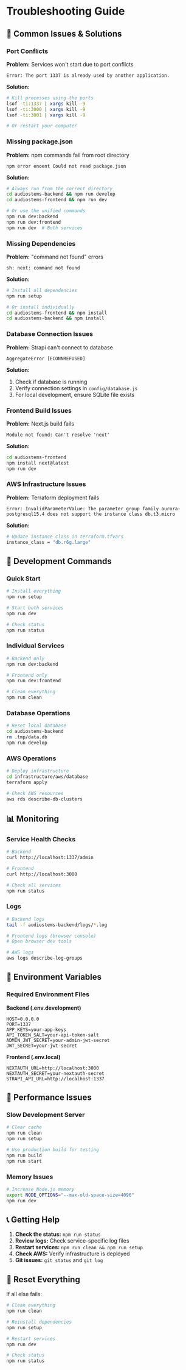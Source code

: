 # Troubleshooting Guide

## 🚨 Common Issues & Solutions

### Port Conflicts

**Problem:** Services won't start due to port conflicts
```
Error: The port 1337 is already used by another application.
```

**Solution:**
```bash
# Kill processes using the ports
lsof -ti:1337 | xargs kill -9
lsof -ti:3000 | xargs kill -9
lsof -ti:3001 | xargs kill -9

# Or restart your computer
```

### Missing package.json

**Problem:** npm commands fail from root directory
```
npm error enoent Could not read package.json
```

**Solution:**
```bash
# Always run from the correct directory
cd audiostems-backend && npm run develop
cd audiostems-frontend && npm run dev

# Or use the unified commands
npm run dev:backend
npm run dev:frontend
npm run dev  # Both services
```

### Missing Dependencies

**Problem:** "command not found" errors
```
sh: next: command not found
```

**Solution:**
```bash
# Install all dependencies
npm run setup

# Or install individually
cd audiostems-frontend && npm install
cd audiostems-backend && npm install
```

### Database Connection Issues

**Problem:** Strapi can't connect to database
```
AggregateError [ECONNREFUSED]
```

**Solution:**
1. Check if database is running
2. Verify connection settings in `config/database.js`
3. For local development, ensure SQLite file exists

### Frontend Build Issues

**Problem:** Next.js build fails
```
Module not found: Can't resolve 'next'
```

**Solution:**
```bash
cd audiostems-frontend
npm install next@latest
npm run dev
```

### AWS Infrastructure Issues

**Problem:** Terraform deployment fails
```
Error: InvalidParameterValue: The parameter group family aurora-postgresql15.4 does not support the instance class db.t3.micro
```

**Solution:**
```bash
# Update instance class in terraform.tfvars
instance_class = "db.r6g.large"
```

## 🔧 Development Commands

### Quick Start
```bash
# Install everything
npm run setup

# Start both services
npm run dev

# Check status
npm run status
```

### Individual Services
```bash
# Backend only
npm run dev:backend

# Frontend only
npm run dev:frontend

# Clean everything
npm run clean
```

### Database Operations
```bash
# Reset local database
cd audiostems-backend
rm .tmp/data.db
npm run develop
```

### AWS Operations
```bash
# Deploy infrastructure
cd infrastructure/aws/database
terraform apply

# Check AWS resources
aws rds describe-db-clusters
```

## 📊 Monitoring

### Service Health Checks
```bash
# Backend
curl http://localhost:1337/admin

# Frontend
curl http://localhost:3000

# Check all services
npm run status
```

### Logs
```bash
# Backend logs
tail -f audiostems-backend/logs/*.log

# Frontend logs (browser console)
# Open browser dev tools

# AWS logs
aws logs describe-log-groups
```

## 🔐 Environment Variables

### Required Environment Files

**Backend (.env.development)**
```env
HOST=0.0.0.0
PORT=1337
APP_KEYS=your-app-keys
API_TOKEN_SALT=your-api-token-salt
ADMIN_JWT_SECRET=your-admin-jwt-secret
JWT_SECRET=your-jwt-secret
```

**Frontend (.env.local)**
```env
NEXTAUTH_URL=http://localhost:3000
NEXTAUTH_SECRET=your-nextauth-secret
STRAPI_API_URL=http://localhost:1337
```

## 🚀 Performance Issues

### Slow Development Server
```bash
# Clear cache
npm run clean
npm run setup

# Use production build for testing
npm run build
npm run start
```

### Memory Issues
```bash
# Increase Node.js memory
export NODE_OPTIONS="--max-old-space-size=4096"
npm run dev
```

## 📞 Getting Help

1. **Check the status:** `npm run status`
2. **Review logs:** Check service-specific log files
3. **Restart services:** `npm run clean && npm run setup`
4. **Check AWS:** Verify infrastructure is deployed
5. **Git issues:** `git status` and `git log`

## 🔄 Reset Everything

If all else fails:
```bash
# Clean everything
npm run clean

# Reinstall dependencies
npm run setup

# Restart services
npm run dev

# Check status
npm run status
``` 